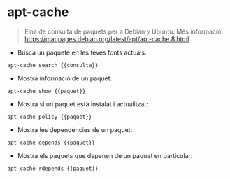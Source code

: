 # apt-cache

> Eina de consulta de paquets per a Debian y Ubuntu.
> Més informació: <https://manpages.debian.org/latest/apt/apt-cache.8.html>.

- Busca un paquete en les teves fonts actuals:

`apt-cache search {{consulta}}`

- Mostra informació de un paquet:

`apt-cache show {{paquet}}`

- Mostra si un paquet està instalat i actualitzat:

`apt-cache policy {{paquet}}`

- Mostra les dependències de un paquet:

`apt-cache depends {{paquet}}`

- Mostra els paquets que depenen de un paquet en particular:

`apt-cache rdepends {{paquet}}`
